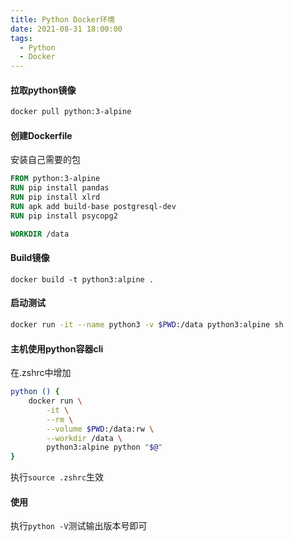 ```yaml
---
title: Python Docker环境
date: 2021-08-31 18:00:00
tags:
  - Python
  - Docker
---
```


#### 拉取python镜像

```bash
docker pull python:3-alpine
```

#### 创建Dockerfile

安装自己需要的包

```dockerfile
FROM python:3-alpine
RUN pip install pandas
RUN pip install xlrd
RUN apk add build-base postgresql-dev
RUN pip install psycopg2

WORKDIR /data
```

#### Build镜像

```shell
docker build -t python3:alpine .
```

#### 启动测试

```bash
docker run -it --name python3 -v $PWD:/data python3:alpine sh
```

#### 主机使用python容器cli

在.zshrc中增加

```bash
python () {
    docker run \
        -it \
        --rm \
        --volume $PWD:/data:rw \
        --workdir /data \
        python3:alpine python "$@"
}
```

执行`source .zshrc`生效

#### 使用

执行`python -V`测试输出版本号即可

